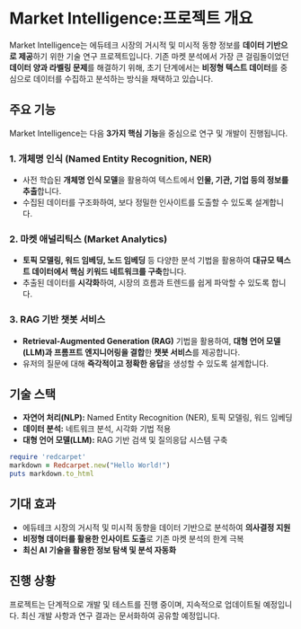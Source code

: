 # Market Intelligence:프로젝트 개요
Market Intelligence는 에듀테크 시장의 거시적 및 미시적 동향 정보를 **데이터 기반으로 제공**하기 위한 기술 연구 프로젝트입니다. 기존 마켓 분석에서 가장 큰 걸림돌이었던 **데이터 양과 라벨링 문제**를 해결하기 위해, 초기 단계에서는 **비정형 텍스트 데이터**를 중심으로 데이터를 수집하고 분석하는 방식을 채택하고 있습니다.

## 주요 기능
Market Intelligence는 다음 **3가지 핵심 기능**을 중심으로 연구 및 개발이 진행됩니다.

### 1. 개체명 인식 (Named Entity Recognition, NER)
- 사전 학습된 **개체명 인식 모델**을 활용하여 텍스트에서 **인물, 기관, 기업 등의 정보를 추출**합니다.
- 수집된 데이터를 구조화하여, 보다 정밀한 인사이트를 도출할 수 있도록 설계합니다.

### 2. 마켓 애널리틱스 (Market Analytics)
- **토픽 모델링, 워드 임베딩, 노드 임베딩** 등 다양한 분석 기법을 활용하여 **대규모 텍스트 데이터에서 핵심 키워드 네트워크를 구축**합니다.
- 추출된 데이터를 **시각화**하여, 시장의 흐름과 트렌드를 쉽게 파악할 수 있도록 합니다.

### 3. RAG 기반 챗봇 서비스
- **Retrieval-Augmented Generation (RAG)** 기법을 활용하여, **대형 언어 모델(LLM)과 프롬프트 엔지니어링을 결합**한 **챗봇 서비스**를 제공합니다.
- 유저의 질문에 대해 **즉각적이고 정확한 응답**을 생성할 수 있도록 설계합니다.

## 기술 스택
- **자연어 처리(NLP):** Named Entity Recognition (NER), 토픽 모델링, 워드 임베딩
- **데이터 분석:** 네트워크 분석, 시각화 기법 적용
- **대형 언어 모델(LLM):** RAG 기반 검색 및 질의응답 시스템 구축

```ruby
require 'redcarpet'
markdown = Redcarpet.new("Hello World!")
puts markdown.to_html
```

## 기대 효과
- 에듀테크 시장의 거시적 및 미시적 동향을 데이터 기반으로 분석하여 **의사결정 지원**
- **비정형 데이터를 활용한 인사이트 도출**로 기존 마켓 분석의 한계 극복
- **최신 AI 기술을 활용한 정보 탐색 및 분석 자동화**

## 진행 상황
프로젝트는 단계적으로 개발 및 테스트를 진행 중이며, 지속적으로 업데이트될 예정입니다. 최신 개발 사항과 연구 결과는 문서화하여 공유할 예정입니다.

